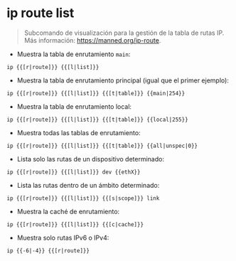 # ip route list

> Subcomando de visualización para la gestión de la tabla de rutas IP.
> Más información: <https://manned.org/ip-route>.

- Muestra la tabla de enrutamiento `main`:

`ip {{[r|route]}} {{[l|list]}}`

- Muestra la tabla de enrutamiento principal (igual que el primer ejemplo):

`ip {{[r|route]}} {{[l|list]}} {{[t|table]}} {{main|254}}`

- Muestra la tabla de enrutamiento local:

`ip {{[r|route]}} {{[l|list]}} {{[t|table]}} {{local|255}}`

- Muestra todas las tablas de enrutamiento:

`ip {{[r|route]}} {{[l|list]}} {{[t|table]}} {{all|unspec|0}}`

- Lista solo las rutas de un dispositivo determinado:

`ip {{[r|route]}} {{[l|list]}} dev {{ethX}}`

- Lista las rutas dentro de un ámbito determinado:

`ip {{[r|route]}} {{[l|list]}} {{[s|scope]}} link`

- Muestra la caché de enrutamiento:

`ip {{[r|route]}} {{[l|list]}} {{[c|cache]}}`

- Muestra solo rutas IPv6 o IPv4:

`ip {{-6|-4}} {{[r|route]}}`

